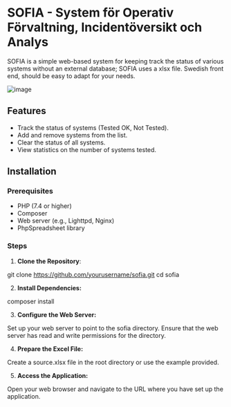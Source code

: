 # SOFIA - System för Operativ Förvaltning, Incidentöversikt och Analys

SOFIA is a simple web-based system for keeping track the status of various systems without an external database; SOFIA uses a xlsx file.
Swedish front end, should be easy to adapt for your needs. 

![image](https://github.com/user-attachments/assets/987b6e81-6af3-4f10-b710-b05c3c70c46e)


## Features

- Track the status of systems (Tested OK, Not Tested).
- Add and remove systems from the list.
- Clear the status of all systems.
- View statistics on the number of systems tested.

## Installation

### Prerequisites

- PHP (7.4 or higher)
- Composer
- Web server (e.g., Lighttpd, Nginx)
- PhpSpreadsheet library

### Steps

1.  **Clone the Repository**:

   git clone https://github.com/yourusername/sofia.git
   cd sofia

2.  **Install Dependencies:**

composer install

3.  **Configure the Web Server:**

Set up your web server to point to the sofia directory.
Ensure that the web server has read and write permissions for the directory.

4.  **Prepare the Excel File:**

Create a source.xlsx file in the root directory or use the example provided.

5.  **Access the Application:**

Open your web browser and navigate to the URL where you have set up the application.
